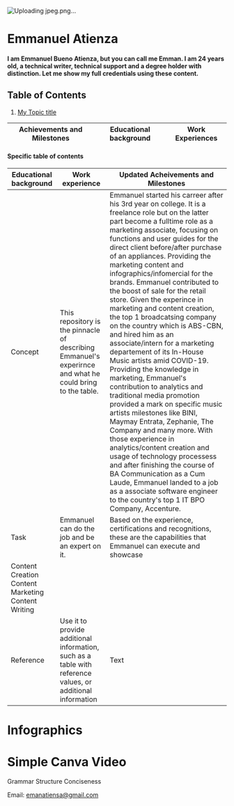 ![Uploading jpeg.png…]( )
# Emmanuel Atienza 
#### I am Emmanuel Bueno Atienza, but you can call me Emman. I am 24 years old, a technical writer, technical support and a degree holder with distinction. Let me show my full credentials using these content.

## Table of Contents
1. [My Topic title](#Table-of-Contents)


| Achievements and Milestones | Educational background | Work Experiences |
--- | --- | ---

#### Specific table of contents


| **Educational background** | **Work experience** | **Updated Acheivements and Milestones** |
 --- | --- | ---
| Concept |This repository is the pinnacle of describing Emmanuel's experirnce and what he could bring to the table. | Emmanuel started his carreer after his 3rd year on college. It is a freelance role but on the latter part become a fulltime role as a marketing associate, focusing on functions and user guides for the direct client before/after purchase of an appliances. Providing the marketing content and infographics/infomercial for the brands. Emmanuel contributed to the boost of sale for the retail store. Given the experince in marketing and content creation, the top 1 broadcatsing company on the country which is ABS-CBN, and hired him as an associate/intern for a marketing departement of its In-House Music artists amid COVID-19. Providing the knowledge in marketing, Emmanuel's contribution to analytics and traditional media promotion provided a mark on specific music artists milestones like BINI, Maymay Entrata, Zephanie, The Company and many more. With those experience in analytics/content creation and usage of technology processess and after finishing the course of BA Communication as a Cum Laude, Emmanuel landed to a job as a associate software engineer to the country's top 1 IT BPO Company, Accenture. |
| Task | Emmanuel can do the job and be an expert on it. | Based on the experience, certifications and recognitions, these are the capabilities that Emmanuel can execute and showcase
Content Creation Content Marketing Content Writing|
| Reference | Use it to provide additional information, such as a table with reference values, or additional information | Text |
# Infographics
# Simple Canva Video
Grammar
Structure
Conciseness

Email:
[emanatiensa@gmail.com](mailto:emanatiensa@gmail.com)

